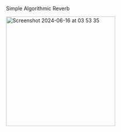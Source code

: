 Simple Algorithmic Reverb 

<img width="300" alt="Screenshot 2024-06-16 at 03 53 35" src="https://github.com/cucuwritescode/AlgorithmicReverb/assets/63936029/afde0bc9-270a-49af-904f-8e93f31271ac">
